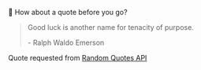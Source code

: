 📣 How about a quote before you go?

> Good luck is another name for tenacity of purpose.
>
> <p>- Ralph Waldo Emerson</p>

Quote requested from [Random Quotes API](https://github.com/lukePeavey/quotable)
